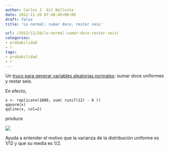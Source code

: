 ```yaml
---
author: Carlos J. Gil Bellosta
date: 2012-11-20 07:40:45+00:00
draft: false
title: 'Lo normal: sumar doce, restar seis'

url: /2012/11/20/lo-normal-sumar-doce-restar-seis/
categories:
- probabilidad
- r
tags:
- probabilidad
- r
---
```


Un [truco para generar variables aleatorias normales](http://www.johndcook.com/blog/2009/02/12/sums-of-uniform-random-values/): sumar doce uniformes y restar seis.

En efecto,



    x <- replicate(1000, sum( runif(12) - 6 ))
    qqnorm(x)
    qqline(x, col=2)



produce

[![](/wp-uploads/2012/11/qqnorm.png)
](/wp-uploads/2012/11/qqnorm.png)

Ayuda a entender el motivo que la varianza de la distribución uniforme es 1/12 y que su media es 1/2.
